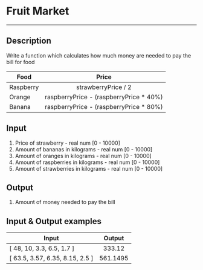 # Fruit Market
---

## Description
Write a function which calculates how much money are needed to pay the bill for food

|    Food     |                   Price                   |
| ----------- | :---------------------------------------: |
|  Raspberry  |             strawberryPrice / 2           |
|   Orange    |  raspberryPrice - (raspberryPrice * 40%)  |
|   Banana    |  raspberryPrice - (raspberryPrice * 80%)  |

## Input
1. Price of strawberry - real num [0 - 10000]
2. Amount of bananas in kilograms - real num [0 - 10000]
3. Amount of oranges in kilograms - real num [0 - 10000]
4. Amount of raspberries in kilograms - real num [0 - 10000]
5. Amount of strawberries in kilograms - real num [0 - 10000]

## Output
1. Amount of money needed to pay the bill

## Input & Output examples

|              Input              |    Output    |
| ------------------------------- | :----------: |
|    [ 48, 10, 3.3, 6.5, 1.7 ]    |    333.12    |
| [ 63.5, 3.57, 6.35, 8.15, 2.5 ] |   561.1495   |
